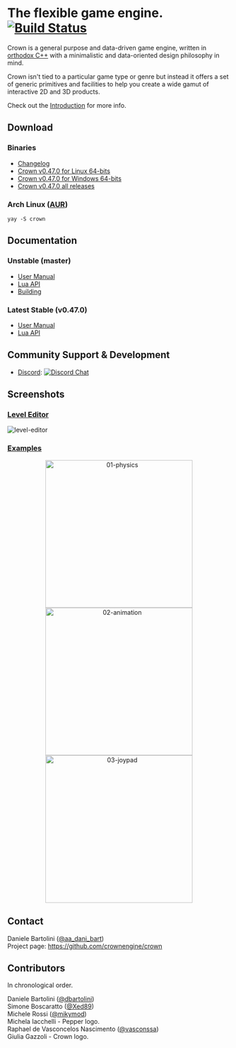 The flexible game engine. [![Build Status](https://github.com/crownengine/crown/workflows/build_and_test/badge.svg)](https://github.com/crownengine/crown/actions)
=====================================

Crown is a general purpose and data-driven game engine, written in [orthodox
C++](https://gist.github.com/bkaradzic/2e39896bc7d8c34e042b) with a minimalistic
and data-oriented design philosophy in mind.

Crown isn't tied to a particular game type or genre but instead it offers a set
of generic primitives and facilities to help you create a wide gamut of
interactive 2D and 3D products.

Check out the
[Introduction](https://docs.crownengine.org/html/latest/introduction.html)
for more info.

## Download
### Binaries

  * [Changelog](https://docs.crownengine.org/html/latest/changelog.html)
  * [Crown v0.47.0 for Linux 64-bits](https://github.com/crownengine/crown/releases/download/v0.47.0/crown-0.47.0-linux-x64.tar.gz)
  * [Crown v0.47.0 for Windows 64-bits](https://github.com/crownengine/crown/releases/download/v0.47.0/crown-0.47.0-windows-x64.zip)
  * [Crown v0.47.0 all releases](https://github.com/crownengine/crown/releases/tag/v0.47.0)
  
### Arch Linux ([AUR](https://aur.archlinux.org/packages/crown/))
    yay -S crown
  
## Documentation
### Unstable (master)
  * [User Manual](https://docs.crownengine.org/html/master)
  * [Lua API](https://docs.crownengine.org/html/master/lua_api.html)
  * [Building](https://docs.crownengine.org/html/master/hackers/building.html)
  
### Latest Stable (v0.47.0)
  * [User Manual](https://docs.crownengine.org/html/latest)
  * [Lua API](https://docs.crownengine.org/html/latest/lua_api.html)

## Community Support & Development

  * [Discord](https://discord.gg/CeXVWCT): [![Discord Chat](https://img.shields.io/discord/572468149358690314.svg)](https://discord.gg/CeXVWCT)

## Screenshots

### [Level Editor](https://github.com/crownengine/crown/tree/master/tools/level_editor)

![level-editor](https://raw.githubusercontent.com/crownengine/crown/master/docs/shots/level-editor.png)

### [Examples](https://github.com/crownengine/crown/tree/master/samples)

<p align="center">
<img src="https://raw.githubusercontent.com/crownengine/crown/master/docs/shots/01-physics.png"   width="333px" title="01-physics"/>
<img src="https://raw.githubusercontent.com/crownengine/crown/master/docs/shots/02-animation.png" width="333px" title="02-animation"/>
<img src="https://raw.githubusercontent.com/crownengine/crown/master/docs/shots/03-joypad.png"    width="333px" title="03-joypad"/>
</p>

Contact
-------

Daniele Bartolini ([@aa_dani_bart](https://twitter.com/aa_dani_bart))  
Project page: https://github.com/crownengine/crown

Contributors
------------

In chronological order.

Daniele Bartolini ([@dbartolini](https://github.com/dbartolini))  
Simone Boscaratto ([@Xed89](https://github.com/Xed89))  
Michele Rossi ([@mikymod](https://github.com/mikymod))  
Michela Iacchelli - Pepper logo.  
Raphael de Vasconcelos Nascimento ([@vasconssa](https://github.com/vasconssa))  
Giulia Gazzoli - Crown logo.
